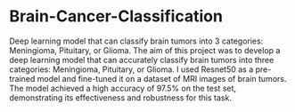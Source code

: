 # Brain-Cancer-Classification
Deep learning model that can classify brain tumors into 3 categories: Meningioma, Pituitary, or Glioma.
The aim of this project was to develop a deep learning model that can accurately classify brain tumors into three categories: Meningioma, Pituitary, or Glioma. 
I used Resnet50 as a pre-trained model and fine-tuned it on a dataset of MRI images of brain tumors. 
The model achieved a high accuracy of 97.5% on the test set, demonstrating its effectiveness and robustness for this task.
